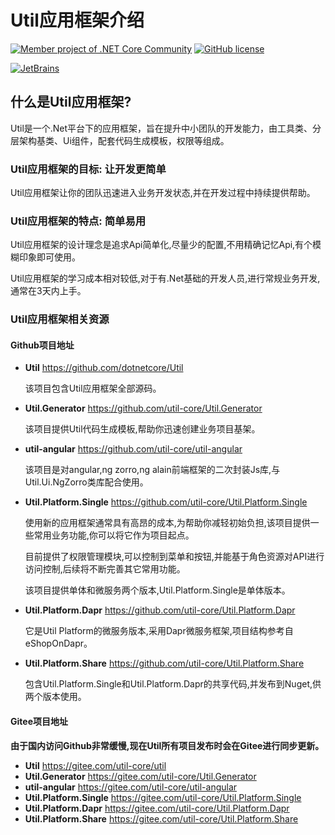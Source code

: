 # Util应用框架介绍

[![Member project of .NET Core Community](https://img.shields.io/badge/member%20project%20of-NCC-9e20c9.svg)](https://github.com/dotnetcore)
[![GitHub license](https://img.shields.io/badge/license-MIT-blue.svg)](https://mit-license.org/)

<a href="https://www.jetbrains.com/?from=Util" target="_blank">
    <img src="https://github.com/dotnetcore/Home/blob/master/img/jetbrains.svg" title="JetBrains" />
</a>


## 什么是Util应用框架? 

Util是一个.Net平台下的应用框架，旨在提升中小团队的开发能力，由工具类、分层架构基类、Ui组件，配套代码生成模板，权限等组成。


### Util应用框架的目标: **让开发更简单**

Util应用框架让你的团队迅速进入业务开发状态,并在开发过程中持续提供帮助。


### Util应用框架的特点: **简单易用**

Util应用框架的设计理念是追求Api简单化,尽量少的配置,不用精确记忆Api,有个模糊印象即可使用。

Util应用框架的学习成本相对较低,对于有.Net基础的开发人员,进行常规业务开发,通常在3天内上手。

### Util应用框架相关资源

#### Github项目地址

- **Util** <https://github.com/dotnetcore/Util>

    该项目包含Util应用框架全部源码。
- **Util.Generator** <https://github.com/util-core/Util.Generator>

    该项目提供Util代码生成模板,帮助你迅速创建业务项目基架。
- **util-angular** <https://github.com/util-core/util-angular>

    该项目是对angular,ng zorro,ng alain前端框架的二次封装Js库,与Util.Ui.NgZorro类库配合使用。
- **Util.Platform.Single** <https://github.com/util-core/Util.Platform.Single>

    使用新的应用框架通常具有高昂的成本,为帮助你减轻初始负担,该项目提供一些常用业务功能,你可以将它作为项目起点。
    
    目前提供了权限管理模块,可以控制到菜单和按钮,并能基于角色资源对API进行访问控制,后续将不断完善其它常用功能。

    该项目提供单体和微服务两个版本,Util.Platform.Single是单体版本。
- **Util.Platform.Dapr** <https://github.com/util-core/Util.Platform.Dapr>

    它是Util Platform的微服务版本,采用Dapr微服务框架,项目结构参考自eShopOnDapr。
- **Util.Platform.Share** <https://github.com/util-core/Util.Platform.Share>

    包含Util.Platform.Single和Util.Platform.Dapr的共享代码,并发布到Nuget,供两个版本使用。

#### Gitee项目地址

**由于国内访问Github非常缓慢,现在Util所有项目发布时会在Gitee进行同步更新。**

- **Util** <https://gitee.com/util-core/util>
- **Util.Generator** <https://gitee.com/util-core/Util.Generator>
- **util-angular** <https://gitee.com/util-core/util-angular>
- **Util.Platform.Single** <https://gitee.com/util-core/Util.Platform.Single>
- **Util.Platform.Dapr** <https://gitee.com/util-core/Util.Platform.Dapr>
- **Util.Platform.Share** <https://gitee.com/util-core/Util.Platform.Share>